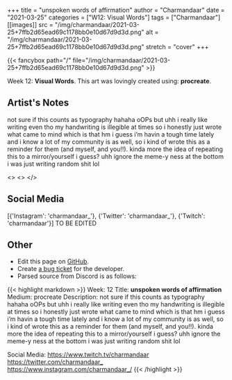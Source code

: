 +++
title =       "unspoken words of affirmation"
author =      "Charmandaar"
date =        "2021-03-25"
categories =  ["W12: Visual Words"]
tags =        ["Charmandaar"]
[[images]]
                      src = "/img/charmandaar/2021-03-25+7ffb2d65ead69c1178bb0e10d67d9d3d.png"
                      alt = "/img/charmandaar/2021-03-25+7ffb2d65ead69c1178bb0e10d67d9d3d.png"
                      stretch = "cover"
+++


{{< fancybox path="/" file="/img/charmandaar/2021-03-25+7ffb2d65ead69c1178bb0e10d67d9d3d.png" >}}


Week 12: **Visual Words**. This art was lovingly created using: **procreate**.

## Artist's Notes

not sure if this counts as typography hahaha oOPs but uhh i really like writing even tho my handwriting is illegible at times so i honestly just wrote what came to mind which is that hm i guess i’m havin a tough time lately and i know a lot of my community is as well, so i kind of wrote this as a reminder for them (and myself, and you!!). kinda more the idea of repeating this to a mirror/yourself i guess? uhh ignore the meme-y ness at the bottom i was just writing random shit lol

<>
<>
</>

## Social Media

[{'Instagram': 'charmandaar_'}, {'Twitter': 'charmandaar_'}, {'Twitch': 'charmandaar'}] TO BE EDITED

## Other

- Edit this page on [GitHub](https://github.com/teaminkling/web-refresh/edit/main/blog/content/blog/charmandaar-week-12-9763.md).
- Create [a bug ticket](https://github.com/teaminkling/web-refresh/issues/new?assignees=&labels=bug&template=problem-report.md&title=) for the developer.
- Parsed source from Discord is as follows:

{{< highlight markdown >}}
Week: 12
Title: **unspoken words of affirmation**
Medium: procreate
Description: 
not sure if this counts as typography hahaha oOPs but uhh i really like writing even tho my handwriting is illegible at times so i honestly just wrote what came to mind which is that hm i guess i’m havin a tough time lately and i know a lot of my community is as well, so i kind of wrote this as a reminder for them (and myself, and you!!). kinda more the idea of repeating this to a mirror/yourself i guess? uhh ignore the meme-y ness at the bottom i was just writing random shit lol

Social Media: 
<https://www.twitch.tv/charmandaar>
<https://twitter.com/charmandaar_>
<https://www.instagram.com/charmandaar_/>
{{< /highlight >}}